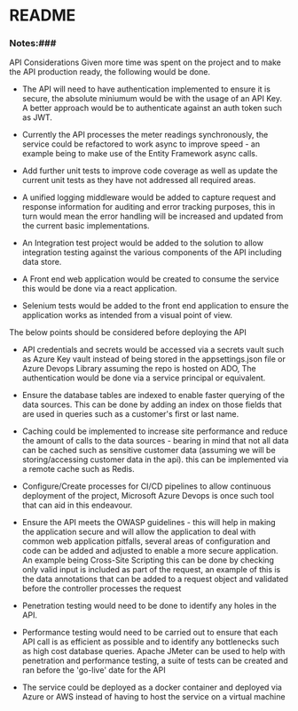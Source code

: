 # README #

###  Notes:### 

API Considerations
Given more time was spent on the project and to make the API production ready, the following would be done.

* The API will need to have authentication implemented to ensure it is secure, the absolute miniumum would be with the usage of an API Key.
A better approach would be to authenticate against an auth token such as JWT.

* Currently the API processes the meter readings synchronously, the service could be refactored to work async to improve speed - an example being to make use of the Entity Framework async calls. 
 
* Add further unit tests to improve code coverage as well as update the current unit tests as they have not addressed all required areas. 

* A unified logging middleware would be added to capture request and response information for auditing and error tracking purposes, this in turn would mean the error handling will be increased and updated from the current basic implementations.

* An Integration test project would be added to the solution to allow integration testing against the various components of the API including data store.

* A Front end web application would be created to consume the service this would be done via a react application.

* Selenium tests would be added to the front end application to ensure the application works as intended from a visual point of view.



The below points should be considered before deploying the API

* API credentials and secrets would be accessed via a secrets vault such as Azure Key vault instead of being stored in the appsettings.json file or Azure Devops Library assuming the repo is hosted on ADO,
The authentication would be done via a service principal or equivalent.

* Ensure the database tables are indexed to enable faster querying of the data sources. This can be done by adding an index on those fields that are used in queries such as a customer's first or last name.

* Caching could be implemented to increase site performance and reduce the amount of calls to the data sources - bearing in mind that not all data can be cached such as sensitive customer data (assuming we will be storing/accessing customer data in the api). 
  this can be implemented via a remote cache such as Redis.

* Configure/Create processes for CI/CD pipelines to allow continuous deployment of the project, Microsoft Azure Devops is once such tool that can aid in this endeavour.

* Ensure the API meets the OWASP guidelines - this will help in making the application secure and will allow the application to deal with common web application pitfalls,
  several areas of configuration and code can be added and adjusted to enable a more secure application.
  An example being Cross-Site Scripting this can be done by checking only valid input is included as part of the request, an example of this is the data annotations that can be added to a request object 
  and validated before the controller processes the request

* Penetration testing would need to be done to identify any holes in the API.

* Performance testing would need to be carried out to ensure that each API call is as efficient as possible and to identify any bottlenecks such as high cost database queries. 
Apache JMeter can be used to help with penetration and performance testing, a suite of tests can be created and ran before the 'go-live' date for the API

* The service could be deployed as a docker container and deployed via Azure or AWS instead of having to host the service on a virtual machine